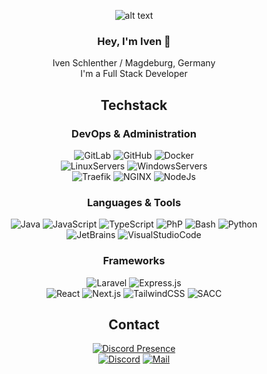 <div align=center>

![alt text](https://i.lvckyworld.net/lvcky/team/lvckyapi/github/lvckyapi-banner.png)
### Hey, I'm Iven 👋  

Iven Schlenther / Magdeburg, Germany  
I'm a Full Stack Developer

## Techstack
### DevOps & Administration
![GitLab](https://img.shields.io/badge/-GitLab-FC6D26.svg?logo=gitlab&logoColor=white&longCache=true&style=for-the-badge)
![GitHub](https://img.shields.io/badge/-GitHub-000000.svg?logo=github&logoColor=white&longCache=true&style=for-the-badge)
![Docker](https://img.shields.io/badge/docker-%230db7ed.svg?style=for-the-badge&logo=docker&logoColor=white)  
![LinuxServers](https://img.shields.io/badge/Linux%20Server-FCC624.svg?style=for-the-badge&logo=linux&logoColor=black)
![WindowsServers](https://img.shields.io/badge/Windows%20Server-0078D6.svg?style=for-the-badge&logo=windows10&logoColor=white)  
![Traefik](https://img.shields.io/badge/Traefik%20Proxy-24A1C1.svg?style=for-the-badge&logo=traefikproxy&logoColor=white)
![NGINX](https://img.shields.io/badge/nginx-009639.svg?style=for-the-badge&logo=nginx&logoColor=white)
![NodeJs](https://img.shields.io/badge/NodeJS-339933.svg?style=for-the-badge&logo=nodedotjs&logoColor=white)


### Languages & Tools
![Java](https://img.shields.io/badge/Java-ED8B00?style=for-the-badge&logo=openjdk&logoColor=white)
![JavaScript](https://img.shields.io/badge/-javascript-F7DF1E.svg?logo=javascript&logoColor=black&longCache=true&style=for-the-badge)
![TypeScript](https://img.shields.io/badge/-typescript-2f74c0.svg?logo=typescript&logoColor=white&longCache=true&style=for-the-badge)
![PhP](https://img.shields.io/badge/-php-848ebb.svg?logo=php&logoColor=white&longCache=true&style=for-the-badge)
![Bash](https://img.shields.io/badge/-Bash-4EAA25.svg?logo=gnubash&logoColor=white&longCache=true&style=for-the-badge)
![Python](https://img.shields.io/badge/-Python-3776AB.svg?logo=python&logoColor=white&longCache=true&style=for-the-badge)  
![JetBrains](https://img.shields.io/badge/-JetBrains%20IDEAs-000000.svg?logo=jetbrains&logoColor=white&longCache=true&style=for-the-badge)
![VisualStudioCode](https://img.shields.io/badge/-VS%20Code-000000.svg?logo=visualstudiocode&logoColor=007ACC&longCache=true&style=for-the-badge)


### Frameworks
![Laravel](https://img.shields.io/badge/laravel-1c1c1c.svg?style=for-the-badge&logo=laravel&logoColor=FF2D20)
![Express.js](https://img.shields.io/badge/express.js-1c1c1c.svg?style=for-the-badge&logo=express&logoColor=ffffff)  
![React](https://img.shields.io/badge/react-1c1c1c.svg?style=for-the-badge&logo=react&logoColor=%2361DAFB)
![Next.js](https://img.shields.io/badge/Next.js-1c1c1c.svg?style=for-the-badge&logo=nextdotjs&logoColor=ffffff)
![TailwindCSS](https://img.shields.io/badge/tailwindcss-1c1c1c.svg?style=for-the-badge&logo=tailwindcss&logoColor=06B6D4)
![SACC](https://img.shields.io/badge/sass%2Fscss-1c1c1c.svg?style=for-the-badge&logo=sass&logoColor=CC6699)



## Contact
[![Discord Presence](https://lanyard.cnrad.dev/api/466986428107063306)](https://discord.com/users/466986428107063306)  
[![Discord](https://img.shields.io/badge/-Discord-5865F2.svg?logo=discord&logoColor=white&longCache=true&style=for-the-badge)](https://discordapp.com/users/466986428107063306)
[![Mail](https://img.shields.io/badge/-Mail-E34133.svg?logo=gmail&logoColor=white&longCache=true&style=for-the-badge)](mailto://iven.s@lvckyworld.net)

</div>
